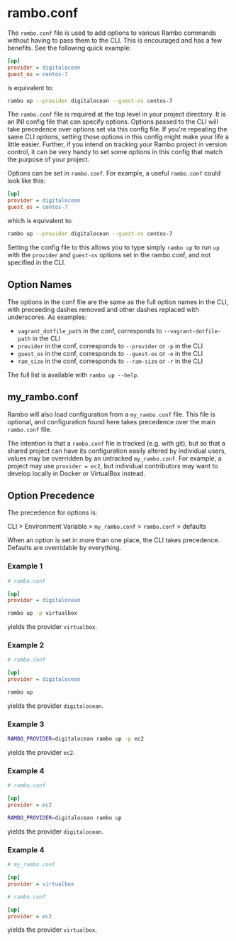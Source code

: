 # rambo.conf

The `rambo.conf` file is used to add options to various Rambo commands without having to pass them to the CLI. This is encouraged and has a few benefits. See the following quick example:

```ini
[up]
provider = digitalocean
guest_os = centos-7
```

is equivalent to:

```bash
rambo up --provider digitalocean --guest-os centos-7
```

The `rambo.conf` file is required at the top level in your project directory. It is an INI config file that can specify options. Options passed to the CLI will take precedence over options set via this config file. If you're repeating the same CLI options, setting those options in this config might make your life a little easier. Further, if you intend on tracking your Rambo project in version control, it can be very handy to set some options in this config that match the purpose of your project.

Options can be set in `rambo.conf`. For example, a useful `rambo.conf` could look like this:

```ini
[up]
provider = digitalocean
guest_os = centos-7
```

which is equivalent to:

```bash
rambo up --provider digitalocean --guest-os centos-7
```

Setting the config file to this allows you to type simply `rambo up` to run `up` with the `provider` and `guest-os` options set in the rambo.conf, and not specified in the CLI.

## Option Names

The options in the conf file are the same as the full option names in the CLI, with preceeding dashes removed and other dashes replaced with underscores. As examples:

- `vagrant_dotfile_path` in the conf, corresponds to `--vagrant-dotfile-path` in the CLI
- `provider` in the conf, corresponds to `--provider` or `-p` in the CLI
- `guest_os` in the conf, corresponds to `--guest-os` or `-o` in the CLI
- `ram_size` in the conf, corresponds to `--ram-size` or `-r` in the CLI

The full list is available with `rambo up --help`.

## my_rambo.conf

Rambo will also load configuration from a `my_rambo.conf` file. This file is optional, and configuration found here takes precedence over the main `rambo.conf` file.

The intention is that a `rambo.conf` file is tracked (e.g. with git), but so that a shared project can have its configuration easily altered by individual users, values may be overridden by an untracked `my_rambo.conf`. For example, a project may use `provider = ec2`, but individual contributors may want to develop locally in Docker or VirtualBox instead.

## Option Precedence

The precedence for options is:

CLI > Environment Variable > `my_rambo.conf` > `rambo.conf` > defaults

When an option is set in more than one place, the CLI takes precedence. Defaults are overridable by everything.

### Example 1

```ini
# rambo.conf

[up]
provider = digitalocean
```

```bash
rambo up -p virtualbox
```

yields the provider `virtualbox`.

### Example 2


```ini
# rambo.conf

[up]
provider = digitalocean
```

```bash
rambo up
```

yields the provider `digitalocean`.

### Example 3

```bash
RAMBO_PROVIDER=digitalocean rambo up -p ec2
```

yields the provider `ec2`.

### Example 4

```ini
# rambo.conf

[up]
provider = ec2
```

```bash
RAMBO_PROVIDER=digitalocean rambo up
```

yields the provider `digitalocean`.

### Example 4

```ini
# my_rambo.conf

[up]
provider = virtualbox
```

```ini
# rambo.conf

[up]
provider = ec2
```

yields the provider `virtualbox`.
